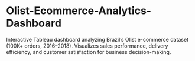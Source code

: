 # Olist-Ecommerce-Analytics-Dashboard
Interactive Tableau dashboard analyzing Brazil’s Olist e-commerce dataset (100K+ orders, 2016–2018). Visualizes sales performance, delivery efficiency, and customer satisfaction for business decision-making.
